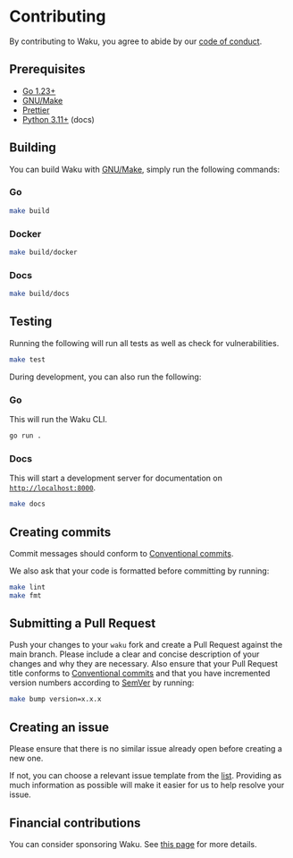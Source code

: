# **Contributing**

By contributing to Waku, you agree to abide by our
[code of conduct](https://github.com/caffeine-addictt/waku?tab=coc-ov-file#readme).

## Prerequisites

- [Go 1.23+][Go install]
- [GNU/Make][]
- [Prettier][]
- [Python 3.11+][Python] (docs)

## Building

You can build Waku with [GNU/Make][],
simply run the following commands:

### Go

```sh
make build
```

### Docker

```sh
make build/docker
```

### Docs

```sh
make build/docs
```

## Testing

Running the following will run all tests
as well as check for vulnerabilities.

```sh
make test
```

During development, you can also run the following:

### Go

This will run the Waku CLI.

```sh
go run .
```

### Docs

This will start a development server for documentation
on [`http://localhost:8000`](http://localhost:8000).

```sh
make docs
```

## Creating commits

Commit messages should conform to [Conventional commits][].

We also ask that your code is formatted before committing
by running:

```sh
make lint
make fmt
```

## Submitting a Pull Request

Push your changes to your `waku` fork and create a Pull Request
against the main branch. Please include a clear and concise description
of your changes and why they are necessary. Also ensure that your Pull Request
title conforms to [Conventional commits][] and that you have incremented version
numbers according to [SemVer][] by running:

```sh
make bump version=x.x.x
```

## Creating an issue

Please ensure that there is no similar issue already open before
creating a new one.

If not, you can choose a relevant issue template from the [list](https://github.com/caffeine-addictt/waku/issues/new/choose).
Providing as much information as possible will make it easier for us to help
resolve your issue.

## Financial contributions

You can consider sponsoring Waku.
See [this page](https://waku.ngjx.org/sponsors) for more details.

[Go install]: https://go.dev/doc/install
[GNU/Make]: https://www.gnu.org/software/make/#download
[Prettier]: https://prettier.io/
[Python]: https://www.python.org
[Conventional commits]: https://www.conventionalcommits.org
[SemVer]: https://semver.org
